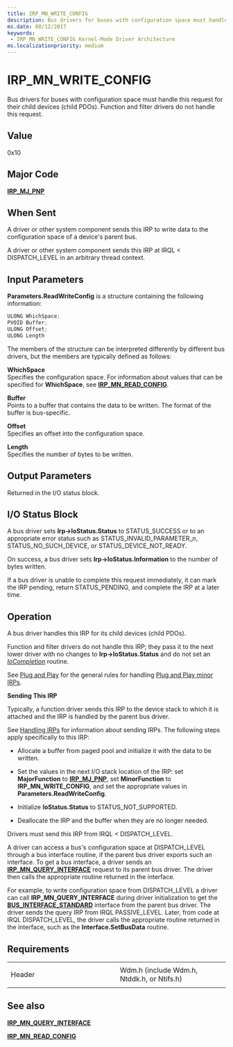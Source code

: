 ```yaml
---
title: IRP_MN_WRITE_CONFIG
description: Bus drivers for buses with configuration space must handle this request for their child devices (child PDOs). Function and filter drivers do not handle this request.
ms.date: 08/12/2017
keywords:
 - IRP_MN_WRITE_CONFIG Kernel-Mode Driver Architecture
ms.localizationpriority: medium
---
```


# IRP\_MN\_WRITE\_CONFIG


Bus drivers for buses with configuration space must handle this request for their child devices (child PDOs). Function and filter drivers do not handle this request.

## Value

0x10

## Major Code

[**IRP\_MJ\_PNP**](irp-mj-pnp.md)

## When Sent

A driver or other system component sends this IRP to write data to the configuration space of a device's parent bus.

A driver or other system component sends this IRP at IRQL &lt; DISPATCH\_LEVEL in an arbitrary thread context.

## Input Parameters


**Parameters.ReadWriteConfig** is a structure containing the following information:

```cpp
ULONG WhichSpace;
PVOID Buffer;
ULONG Offset;
ULONG Length
```

The members of the structure can be interpreted differently by different bus drivers, but the members are typically defined as follows:

<a href="" id="whichspace"></a>**WhichSpace**  
Specifies the configuration space. For information about values that can be specified for **WhichSpace**, see [**IRP\_MN\_READ\_CONFIG**](irp-mn-read-config.md).

<a href="" id="buffer"></a>**Buffer**  
Points to a buffer that contains the data to be written. The format of the buffer is bus-specific.

<a href="" id="offset"></a>**Offset**  
Specifies an offset into the configuration space.

<a href="" id="length"></a>**Length**  
Specifies the number of bytes to be written.

## Output Parameters


Returned in the I/O status block.

## I/O Status Block


A bus driver sets **Irp-&gt;IoStatus.Status** to STATUS\_SUCCESS or to an appropriate error status such as STATUS\_INVALID\_PARAMETER\_*n*, STATUS\_NO\_SUCH\_DEVICE, or STATUS\_DEVICE\_NOT\_READY.

On success, a bus driver sets **Irp-&gt;IoStatus.Information** to the number of bytes written.

If a bus driver is unable to complete this request immediately, it can mark the IRP pending, return STATUS\_PENDING, and complete the IRP at a later time.

## Operation

A bus driver handles this IRP for its child devices (child PDOs).

Function and filter drivers do not handle this IRP; they pass it to the next lower driver with no changes to **Irp-&gt;IoStatus.Status** and do not set an [*IoCompletion*](/windows-hardware/drivers/ddi/wdm/nc-wdm-io_completion_routine) routine.

See [Plug and Play](./introduction-to-plug-and-play.md) for the general rules for handling [Plug and Play minor IRPs](plug-and-play-minor-irps.md).

**Sending This IRP**

Typically, a function driver sends this IRP to the device stack to which it is attached and the IRP is handled by the parent bus driver.

See [Handling IRPs](./handling-irps.md) for information about sending IRPs. The following steps apply specifically to this IRP:

-   Allocate a buffer from paged pool and initialize it with the data to be written.

-   Set the values in the next I/O stack location of the IRP: set **MajorFunction** to [**IRP\_MJ\_PNP**](irp-mj-pnp.md), set **MinorFunction** to **IRP\_MN\_WRITE\_CONFIG**, and set the appropriate values in **Parameters.ReadWriteConfig**.

-   Initialize **IoStatus.Status** to STATUS\_NOT\_SUPPORTED.

-   Deallocate the IRP and the buffer when they are no longer needed.

Drivers must send this IRP from IRQL &lt; DISPATCH\_LEVEL.

A driver can access a bus's configuration space at DISPATCH\_LEVEL through a bus interface routine, if the parent bus driver exports such an interface. To get a bus interface, a driver sends an [**IRP\_MN\_QUERY\_INTERFACE**](irp-mn-query-interface.md) request to its parent bus driver. The driver then calls the appropriate routine returned in the interface.

For example, to write configuration space from DISPATCH\_LEVEL a driver can call **IRP\_MN\_QUERY\_INTERFACE** during driver initialization to get the [**BUS\_INTERFACE\_STANDARD**](/windows-hardware/drivers/ddi/wdm/ns-wdm-_bus_interface_standard) interface from the parent bus driver. The driver sends the query IRP from IRQL PASSIVE\_LEVEL. Later, from code at IRQL DISPATCH\_LEVEL, the driver calls the appropriate routine returned in the interface, such as the **Interface.SetBusData** routine.

## Requirements

<table>
<colgroup>
<col width="50%" />
<col width="50%" />
</colgroup>
<tbody>
<tr class="odd">
<td><p>Header</p></td>
<td>Wdm.h (include Wdm.h, Ntddk.h, or Ntifs.h)</td>
</tr>
</tbody>
</table>

## See also


[**IRP\_MN\_QUERY\_INTERFACE**](irp-mn-query-interface.md)

[**IRP\_MN\_READ\_CONFIG**](irp-mn-read-config.md)

 

